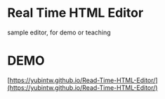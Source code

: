 #  Real Time HTML Editor

sample editor, for demo or teaching

# DEMO
[https://yubintw.github.io/Read-Time-HTML-Editor/](https://yubintw.github.io/Read-Time-HTML-Editor/)
